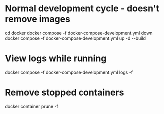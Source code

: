 # Normal development cycle - doesn't remove images
cd docker
docker compose -f docker-compose-development.yml down
docker compose -f docker-compose-development.yml up -d --build

# View logs while running
docker compose -f docker-compose-development.yml logs -f

# Remove stopped containers
docker container prune -f

